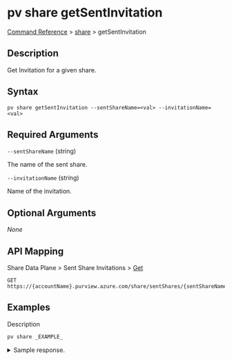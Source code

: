 # pv share getSentInvitation

[Command Reference](../../../README.md#command-reference) > [share](./main.md) >  getSentInvitation

## Description

Get Invitation for a given share.

## Syntax

```
pv share getSentInvitation --sentShareName=<val> --invitationName=<val>
```

## Required Arguments

`--sentShareName` (string)

The name of the sent share.

`--invitationName` (string)

Name of the invitation.

## Optional Arguments

*None*

## API Mapping

Share Data Plane > Sent Share Invitations > [Get](https://docs.microsoft.com/en-us/rest/api/purview/sharedataplane/sent-share-invitations/get)
```
GET https://{accountName}.purview.azure.com/share/sentShares/{sentShareName}/sentShareInvitations/{sentShareInvitationName}
```

## Examples

Description
```powershell
pv share _EXAMPLE_
```


<details><summary>Sample response.</summary>
<p>

```json
{
    "key": "value"
}
```
</p>
</details>
